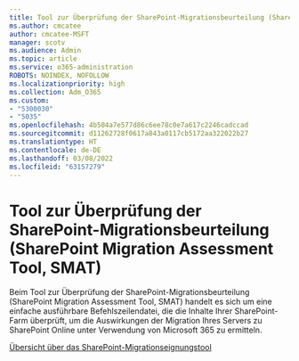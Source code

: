 ```yaml
---
title: Tool zur Überprüfung der SharePoint-Migrationsbeurteilung (SharePoint Migration Assessment Tool, SMAT)
ms.author: cmcatee
author: cmcatee-MSFT
manager: scotv
ms.audience: Admin
ms.topic: article
ms.service: o365-administration
ROBOTS: NOINDEX, NOFOLLOW
ms.localizationpriority: high
ms.collection: Adm_O365
ms.custom:
- "5300030"
- "5035"
ms.openlocfilehash: 4b504a7e577d86c6ee78c0e7a617c2246cadccad
ms.sourcegitcommit: d11262728f0617a843a0117cb5172aa322022b27
ms.translationtype: HT
ms.contentlocale: de-DE
ms.lasthandoff: 03/08/2022
ms.locfileid: "63157279"
---
```

# <a name="sharepoint-migration-assessment-tool-smat"></a>Tool zur Überprüfung der SharePoint-Migrationsbeurteilung (SharePoint Migration Assessment Tool, SMAT)

Beim Tool zur Überprüfung der SharePoint-Migrationsbeurteilung (SharePoint Migration Assessment Tool, SMAT) handelt es sich um eine einfache ausführbare Befehlszeilendatei, die die Inhalte Ihrer SharePoint-Farm überprüft, um die Auswirkungen der Migration Ihres Servers zu SharePoint Online unter Verwendung von Microsoft 365 zu ermitteln.

[Übersicht über das SharePoint-Migrationseignungstool](https://docs.microsoft.com/sharepointmigration/overview-of-the-sharepoint-migration-assessment-tool)
